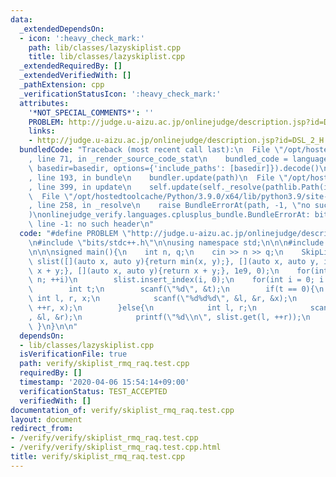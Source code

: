 ```yaml
---
data:
  _extendedDependsOn:
  - icon: ':heavy_check_mark:'
    path: lib/classes/lazyskiplist.cpp
    title: lib/classes/lazyskiplist.cpp
  _extendedRequiredBy: []
  _extendedVerifiedWith: []
  _pathExtension: cpp
  _verificationStatusIcon: ':heavy_check_mark:'
  attributes:
    '*NOT_SPECIAL_COMMENTS*': ''
    PROBLEM: http://judge.u-aizu.ac.jp/onlinejudge/description.jsp?id=DSL_2_H
    links:
    - http://judge.u-aizu.ac.jp/onlinejudge/description.jsp?id=DSL_2_H
  bundledCode: "Traceback (most recent call last):\n  File \"/opt/hostedtoolcache/Python/3.9.0/x64/lib/python3.9/site-packages/onlinejudge_verify/documentation/build.py\"\
    , line 71, in _render_source_code_stat\n    bundled_code = language.bundle(stat.path,\
    \ basedir=basedir, options={'include_paths': [basedir]}).decode()\n  File \"/opt/hostedtoolcache/Python/3.9.0/x64/lib/python3.9/site-packages/onlinejudge_verify/languages/cplusplus.py\"\
    , line 193, in bundle\n    bundler.update(path)\n  File \"/opt/hostedtoolcache/Python/3.9.0/x64/lib/python3.9/site-packages/onlinejudge_verify/languages/cplusplus_bundle.py\"\
    , line 399, in update\n    self.update(self._resolve(pathlib.Path(included), included_from=path))\n\
    \  File \"/opt/hostedtoolcache/Python/3.9.0/x64/lib/python3.9/site-packages/onlinejudge_verify/languages/cplusplus_bundle.py\"\
    , line 258, in _resolve\n    raise BundleErrorAt(path, -1, \"no such header\"\
    )\nonlinejudge_verify.languages.cplusplus_bundle.BundleErrorAt: bits/stdc++.h:\
    \ line -1: no such header\n"
  code: "#define PROBLEM \"http://judge.u-aizu.ac.jp/onlinejudge/description.jsp?id=DSL_2_H\"\
    \n#include \"bits/stdc++.h\"\n\nusing namespace std;\n\n\n#include \"../lib/classes/lazyskiplist.cpp\"\
    \n\n\nsigned main(){\n    int n, q;\n    cin >> n >> q;\n    SkipList<int,int>\
    \ slist([](auto x, auto y){return min(x, y);}, [](auto x, auto y, int z){return\
    \ x + y;}, [](auto x, auto y){return x + y;}, 1e9, 0);\n    for(int i = 0; i <\
    \ n; ++i)\n        slist.insert_index(i, 0);\n    for(int i = 0; i < q; ++i){\n\
    \        int t;\n        scanf(\"%d\", &t);\n        if(t == 0){\n           \
    \ int l, r, x;\n            scanf(\"%d%d%d\", &l, &r, &x);\n            slist.update(l,\
    \ ++r, x);\n        }else{\n            int l, r;\n            scanf(\"%d%d\"\
    , &l, &r);\n            printf(\"%d\\n\", slist.get(l, ++r));\n        }\n   \
    \ }\n}\n\n"
  dependsOn:
  - lib/classes/lazyskiplist.cpp
  isVerificationFile: true
  path: verify/skiplist_rmq_raq.test.cpp
  requiredBy: []
  timestamp: '2020-04-06 15:54:14+09:00'
  verificationStatus: TEST_ACCEPTED
  verifiedWith: []
documentation_of: verify/skiplist_rmq_raq.test.cpp
layout: document
redirect_from:
- /verify/verify/skiplist_rmq_raq.test.cpp
- /verify/verify/skiplist_rmq_raq.test.cpp.html
title: verify/skiplist_rmq_raq.test.cpp
---
```

